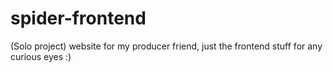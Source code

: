 # spider-frontend
(Solo project) website for my producer friend, just the frontend stuff for any curious eyes :)
